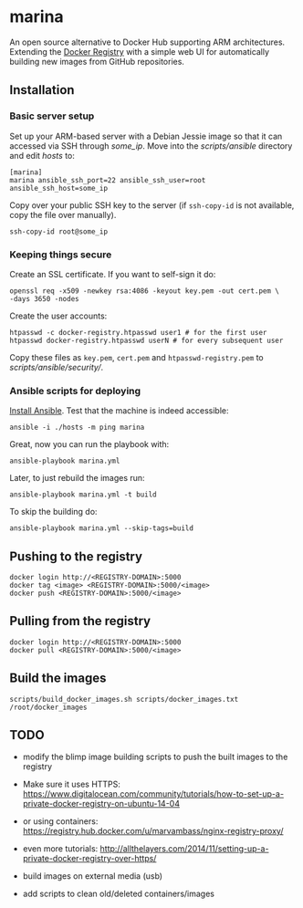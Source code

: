 # marina

An open source alternative to Docker Hub supporting ARM architectures. Extending
the [Docker Registry](https://github.com/docker/docker-registry) with a simple
web UI for automatically building new images from GitHub repositories.

## Installation

### Basic server setup

Set up your ARM-based server with a Debian Jessie image so that it can accessed
via SSH through *some_ip*. Move into the *scripts/ansible* directory and edit
*hosts* to:

    [marina]
    marina ansible_ssh_port=22 ansible_ssh_user=root ansible_ssh_host=some_ip

Copy over your public SSH key to the server (if `ssh-copy-id` is not available,
  copy the file over manually).

    ssh-copy-id root@some_ip

### Keeping things secure

Create an SSL certificate. If you want to self-sign it do:

    openssl req -x509 -newkey rsa:4086 -keyout key.pem -out cert.pem \
    -days 3650 -nodes

Create the user accounts:

    htpasswd -c docker-registry.htpasswd user1 # for the first user
    htpasswd docker-registry.htpasswd userN # for every subsequent user

Copy these files as `key.pem`, `cert.pem` and `htpasswd-registry.pem` to
*scripts/ansible/security/*.

### Ansible scripts for deploying

[Install Ansible](http://docs.ansible.com/intro_installation.html). Test that
the machine is indeed accessible:

    ansible -i ./hosts -m ping marina

Great, now you can run the playbook with:

    ansible-playbook marina.yml

Later, to just rebuild the images run:

    ansible-playbook marina.yml -t build

To skip the building do:

    ansible-playbook marina.yml --skip-tags=build

## Pushing to the registry

    docker login http://<REGISTRY-DOMAIN>:5000
    docker tag <image> <REGISTRY-DOMAIN>:5000/<image>
    docker push <REGISTRY-DOMAIN>:5000/<image>

## Pulling from the registry

    docker login http://<REGISTRY-DOMAIN>:5000
    docker pull <REGISTRY-DOMAIN>:5000/<image>

## Build the images

    scripts/build_docker_images.sh scripts/docker_images.txt /root/docker_images

## TODO

- modify the blimp image building scripts to push the built images
  to the registry
- Make sure it uses HTTPS:
  https://www.digitalocean.com/community/tutorials/how-to-set-up-a-private-docker-registry-on-ubuntu-14-04
- or using containers:
  https://registry.hub.docker.com/u/marvambass/nginx-registry-proxy/
- even more tutorials:
  http://allthelayers.com/2014/11/setting-up-a-private-docker-registry-over-https/

- build images on external media (usb)
- add scripts to clean old/deleted containers/images
